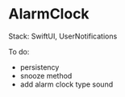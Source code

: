# AlarmClock

Stack: SwiftUI, UserNotifications

To do:

- persistency
- snooze method
- add alarm clock type sound
